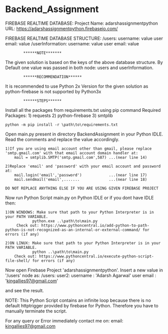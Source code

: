 # Backend_Assignment


FIREBASE REALTIME DATABASE:
	Project Name: adarshassignmentpython
	URL: https://adarshassignmentpython.firebaseio.com/

FIREBASE REALTIME DATABASE STRUCTURE:
	/users:
		username: value
		user email: value
	/userInformation:
		username: value
		user email: value

			******NOTE*******
The given solution is based on the keys of the above database structure.
By Default one value was passed in both node: users and userInformation.

			******RECOMMENDATION******
It is recommended to use Python 2x Version for the given solution as python-firebase is not supported by Python3x


			******STEPS******
Install all the packages from requirements.txt using pip command
Required Packages: 1) requests
		   2) python-firebase
		   3) smtplib

	python -m pip install -r \path\to\requirements.txt



Open main.py present in directory BackendAssignment in your Python IDLE. Read the comments and replace the value accordingly.

	1)If you are using email account other than gmail, please replace 'smtp.gmail.com' with that email account domain handler at:
		mail = smtplib.SMTP('smtp.gmail.com',587) ...(near line 14)

	2)Replace 'email' and 'password' with your email account and password at:
		mail.login('email','password')            ...(near line 17)
		mail.sendmail('email',.......             ...(near line 18)

	DO NOT REPLACE ANYTHING ELSE IF YOU ARE USING GIVEN FIREBASE PROJECT

Now run Python Script main.py on Python IDLE or if you dont have IDLE then:

	1)ON WINDOWS: Make sure that path to your Python Interpreter is in your PATH VARIABLE.
				python.exe ..\path\to\main.py
		 Check out: https://www.pythoncentral.io/add-python-to-path-python-is-not-recognized-as-an-internal-or-external-command/ for errors (if any)
	
	2)ON LINUX: Make sure that path to your Python Interpreter is in your PATH VARIABLE.
				python ..\path\to\main.py
		Check out: https://www.pythoncentral.io/execute-python-script-file-shell/ for errors (if any)



Now open Firebase Project 'adarshassignmentpython'. Insert a new value in '/users' node as:
	/users:
		user2:
			username : 'Adarsh Agarwal'
			user email : 'kingallies97@gmail.com'

and see the result.

NOTE: This Python Script contains an infinite loop because there is no default httptrigger provided by firebase for Python. Therefore you have to manually terminate the script.

For any query or Error immediately contact me on:
email: kingallies97@gmail.com